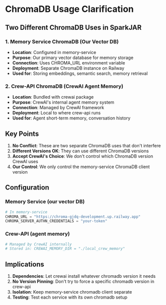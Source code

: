 # ChromaDB Usage Clarification

## Two Different ChromaDB Uses in SparkJAR

### 1. Memory Service ChromaDB (Our Vector DB)
- **Location**: Configured in memory-service
- **Purpose**: Our primary vector database for memory storage
- **Connection**: Uses CHROMA_URL environment variable
- **Deployment**: Separate ChromaDB instance on Railway
- **Used for**: Storing embeddings, semantic search, memory retrieval

### 2. Crew-API ChromaDB (CrewAI Agent Memory)
- **Location**: Bundled with crewai package
- **Purpose**: CrewAI's internal agent memory system
- **Connection**: Managed by CrewAI framework
- **Deployment**: Local to where crew-api runs
- **Used for**: Agent short-term memory, conversation history

## Key Points

1. **No Conflict**: These are two separate ChromaDB uses that don't interfere
2. **Different Versions OK**: They can use different ChromaDB versions
3. **Accept CrewAI's Choice**: We don't control which ChromaDB version CrewAI uses
4. **Our Control**: We only control the memory-service ChromaDB client version

## Configuration

### Memory Service (our vector DB)
```python
# In memory-service
CHROMA_URL = "https://chroma-gjdq-development.up.railway.app"
CHROMA_SERVER_AUTHN_CREDENTIALS = "your-token"
```

### Crew-API (agent memory)
```python
# Managed by CrewAI internally
# Stored in: CREWAI_MEMORY_DIR = "./local_crew_memory"
```

## Implications

1. **Dependencies**: Let crewai install whatever chromadb version it needs
2. **No Version Pinning**: Don't try to force a specific chromadb version in crew-api
3. **Isolation**: Keep memory-service chromadb client separate
4. **Testing**: Test each service with its own chromadb setup